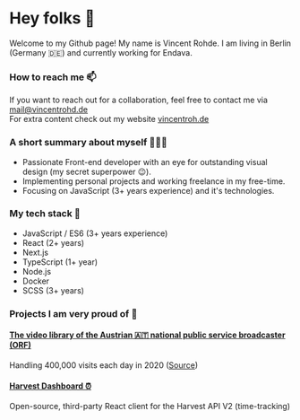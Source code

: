 # Hey folks 👋

Welcome to my Github page! My name is Vincent Rohde. I am living in Berlin (Germany 🇩🇪) and currently working for Endava.

### How to reach me 📫

If you want to reach out for a collaboration, feel free to contact me via [mail@vincentrohd.de](mailto:mail@vincentrohd.de) <br>
For extra content check out my website [vincentroh.de](https://vincentroh.de/)

### A short summary about myself 👨🏻‍💻

- Passionate Front-end developer with an eye for outstanding visual design (my secret superpower 😉). 
- Implementing personal projects and working freelance in my free-time. 
- Focusing on JavaScript (3+ years experience) and it's technologies.

### My tech stack 🧬
- JavaScript / ES6 (3+ years experience) 
- React (2+ years)
- Next.js
- TypeScript (1+ year)
- Node.js 
- Docker 
- SCSS (3+ years)

### Projects I am very proud of 💖

#### [The video library of the Austrian 🇦🇹 national public service broadcaster (ORF)](https://tvthek.orf.at/)
Handling 400,000 visits each day in 2020 ([Source](https://der.orf.at/unternehmen/aktuell/tvthek-2020-jahresbilanz100.html))

#### [Harvest Dashboard ⏰](https://github.com/vincentrohde/harvest-dashboard)
Open-source, third-party React client for the Harvest API V2 (time-tracking)
